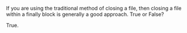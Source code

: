 If you are using the traditional method of closing a file, then closing a file within a finally block is generally a good approach. True or False?

True.
